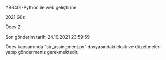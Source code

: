 YBS401-Python ile web geliştirme

2021 Güz

Ödev 2

Son gönderim tarihi 24.10.2021 23:59:59

Ödev kapsamında "str_assingment.py" dosyasındaki eksik ve düzeltmeleri yapıp göndermeniz gerekmektedir.
